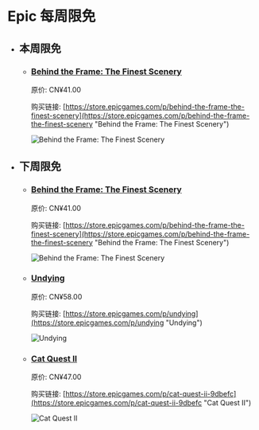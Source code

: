 # Epic 每周限免

- ## 本周限免


  - ### [Behind the Frame: The Finest Scenery](https://store.epicgames.com/p/behind-the-frame-the-finest-scenery "Behind the Frame: The Finest Scenery")

    原价: CN¥41.00

    购买链接: [https://store.epicgames.com/p/behind-the-frame-the-finest-scenery](https://store.epicgames.com/p/behind-the-frame-the-finest-scenery "Behind the Frame: The Finest Scenery")

    ![Behind the Frame: The Finest Scenery](https://cdn1.epicgames.com/salesEvent/salesEvent/EGS_BehindtheFrameTheFinestScenery_SilverLiningStudio_S1_2560x1440-6aecd08e68bad5772e080342679154d0)


- ## 下周限免


  - ### [Behind the Frame: The Finest Scenery](https://store.epicgames.com/p/behind-the-frame-the-finest-scenery "Behind the Frame: The Finest Scenery")

    原价: CN¥41.00

    购买链接: [https://store.epicgames.com/p/behind-the-frame-the-finest-scenery](https://store.epicgames.com/p/behind-the-frame-the-finest-scenery "Behind the Frame: The Finest Scenery")

    ![Behind the Frame: The Finest Scenery](https://cdn1.epicgames.com/salesEvent/salesEvent/EGS_BehindtheFrameTheFinestScenery_SilverLiningStudio_S1_2560x1440-6aecd08e68bad5772e080342679154d0)


  - ### [Undying](https://store.epicgames.com/p/undying "Undying")

    原价: CN¥58.00

    购买链接: [https://store.epicgames.com/p/undying](https://store.epicgames.com/p/undying "Undying")

    ![Undying](https://cdn1.epicgames.com/offer/487df1dfd24b44c381a2a376fbf78946/EGS_Undying_Vanimals_S1_2560x1440-9d12977d4bf7410c7178d679db0fc7b8)


  - ### [Cat Quest II](https://store.epicgames.com/p/cat-quest-ii-9dbefc "Cat Quest II")

    原价: CN¥47.00

    购买链接: [https://store.epicgames.com/p/cat-quest-ii-9dbefc](https://store.epicgames.com/p/cat-quest-ii-9dbefc "Cat Quest II")

    ![Cat Quest II](https://cdn1.epicgames.com/spt-assets/fe812f94c42e44e986691a84c796952d/cat-quest-ii-cj318.jpg)

